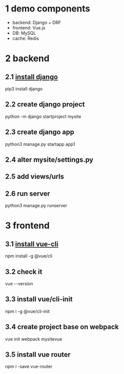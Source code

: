 # 1 demo components
- backend: Django + DRF
- frontend: Vue.js
- DB: MySQL
- cache: Redis

# 2 backend
## 2.1 [install django](https://www.djangoproject.com/)
pip3 install django

## 2.2 create django project
python -m django startproject mysite

## 2.3 create django app
python3 manage.py startapp app1

## 2.4 alter mysite/settings.py

## 2.5 add views/urls

## 2.6 run server
python3 manage.py runserver

# 3 frontend
## 3.1 [install vue-cli](https://cli.vuejs.org/guide/installation.html)
npm install -g @vue/cli

## 3.2 check it
vue --version

## 3.3 install vue/cli-init
npm i -g @vue/cli-init

## 3.4 create project base on webpack
vue init webpack mysitevue

## 3.5 install vue router
npm i -save vue-router